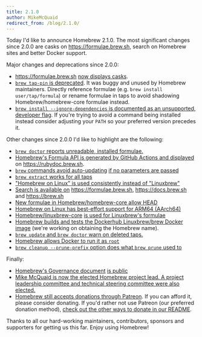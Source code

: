 ```yaml
---
title: 2.1.0
author: MikeMcQuaid
redirect_from: /blog/2.1.0/
---
```


Today I'd like to announce Homebrew 2.1.0. The most significant changes since 2.0.0 are casks on <https://formulae.brew.sh>, search on Homebrew sites and better Docker support.

Major changes and deprecations since 2.0.0:

- <https://formulae.brew.sh> [now displays casks](https://github.com/Homebrew/formulae.brew.sh/issues/13).
- [`brew tap-pin` is deprecated](https://github.com/Homebrew/brew/pull/5925). It was buggy and unused by Homebrew maintainers. Directly reference formulae (e.g. `brew install user/tap/formula`) or rename formulae in taps to avoid shadowing Homebrew/homebrew-core formulae instead.
- [`brew install --ignore-dependencies` is documented as an unsupported, developer flag](https://github.com/Homebrew/brew/pull/5970). If you're trying to avoid a command being installed instead consider adjusting your `PATH` so your preferred version precedes it.

Other changes since 2.0.0 I'd like to highlight are the following:

- [`brew doctor` reports unreadable, installed formulae.](https://github.com/Homebrew/brew/pull/5974)
- [Homebrew's Formula API is generated by GitHub Actions and displayed](https://github.com/Homebrew/brew/pull/5949) on <https://rubydoc.brew.sh>.
- [`brew` commands avoid auto-updating](https://github.com/Homebrew/brew/pull/5898) [if no parameters are passed](https://github.com/Homebrew/brew/pull/5766)
- [`brew extract` works for all taps](https://github.com/Homebrew/brew/pull/5887)
- ["Homebrew on Linux" is used consistently instead of "Linuxbrew"](https://github.com/Homebrew/brew/pull/5867)
- [Search is available on](https://github.com/Homebrew/brew/pull/5848) <https://formulae.brew.sh>, <https://docs.brew.sh> and <https://brew.sh>
- [New formulae in Homebrew/homebrew-core allow HEAD](https://github.com/Homebrew/brew/pull/5827)
- [Homebrew on Linux has best-effort support for ARM64 (AArch64)](https://github.com/Homebrew/brew/pull/5802)
- [Homebrew/linuxbrew-core](https://github.com/Homebrew/linuxbrew-core) [is used for Linuxbrew's formulae](https://github.com/Homebrew/brew/pull/5726)
- [Homebrew builds and tests the Dockerhub Linuxbrew/brew Docker image](https://github.com/Homebrew/brew/pull/5761) (we're working on obtaining the Homebrew name).
- [`brew update` and `brew doctor` warn on deleted taps.](https://github.com/Homebrew/brew/pull/5756)
- [Homebrew allows Docker to run it as `root`](https://github.com/Homebrew/brew/pull/5733)
- [`brew cleanup --prune-prefix` option does what `brew prune` used to](https://github.com/Homebrew/brew/pull/5721)

Finally:

- [Homebrew's Governance document](https://docs.brew.sh/Homebrew-Governance) [is public](https://github.com/Homebrew/brew/pull/5739)
- [Mike McQuaid is now the elected Homebrew project lead. A project leadership committee and technical steering committee were also elected.](https://github.com/Homebrew/brew/pull/5669)
- [Homebrew still accepts donations through Patreon](https://www.patreon.com/homebrew). If you can afford it, please consider donating. If you'd rather not use Patreon (our preferred donation method), [check out the other ways to donate in our README](https://github.com/Homebrew/brew/#donations).

Thanks to all our hard-working maintainers, contributors, sponsors and supporters for getting us this far. Enjoy using Homebrew!
